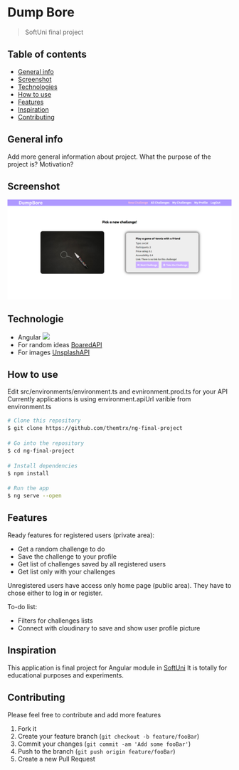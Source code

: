 # Dump Bore
> SoftUni final project

## Table of contents
* [General info](#general-info)
* [Screenshot](#screenshot)
* [Technologies](#technologies)
* [How to use](#how-to-use)
* [Features](#features)
* [Inspiration](#inspiration)
* [Contributing](#contributing)

## General info
Add more general information about project. What the purpose of the project is? Motivation?

## Screenshot
![Example screensho](./src/assets/img/screenshot.png)

## Technologie
* Angular <img src="https://img.icons8.com/color/48/000000/angularjs.png"/>
* For random ideas [BoaredAPI](https://www.boredapi.com/)
* For images [UnsplashAPI](https://unsplash.com/developers)

## How to use

Edit src/environments/environment.ts and evnironment.prod.ts for your API
Currently applications is using environment.apiUrl varible from environment.ts

```bash
# Clone this repository
$ git clone https://github.com/themtrx/ng-final-project

# Go into the repository
$ cd ng-final-project

# Install dependencies
$ npm install

# Run the app
$ ng serve --open
```


## Features
Ready features for registered users (private area):
* Get a random challenge to do
* Save the challenge to your profile
* Get list of challenges saved by all registered users
* Get list only with your challenges

Unregistered users have access only home page (public area).
They have to chose either to log in or register.

To-do list:
* Filters for challenges lists
* Connect with cloudinary to save and show user profile picture

## Inspiration
This application is final project for Angular module in [SoftUni](https://softuni.bg/)
It is totally for educational purposes and experiments.

## Contributing
Please feel free to contribute and add more features
1. Fork it
2. Create your feature branch (`git checkout -b feature/fooBar`)
3. Commit your changes (`git commit -am 'Add some fooBar'`)
4. Push to the branch (`git push origin feature/fooBar`)
5. Create a new Pull Request